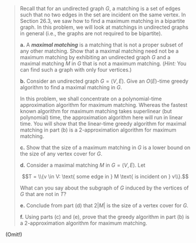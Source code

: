 > Recall that for an undirected graph $G$, a matching is a set of edges such that no two edges in the set are incident on the same vertex. In Section 26.3, we saw how to find a maximum matching in a bipartite graph. In this problem, we will look at matchings in undirected graphs in general (i.e., the graphs are not required to be bipartite).
>
> **a.** A **_maximal matching_** is a matching that is not a proper subset of any other matching. Show that a maximal matching need not be a maximum matching by exhibiting an undirected graph $G$ and a maximal matching $M$ in $G$ that is not a maximum matching. ($\textit{Hint:}$ You can find such a graph with only four vertices.)
>
> **b.** Consider an undirected graph $G = (V, E)$. Give an $O(E)$-time greedy algorithm to find a maximal matching in $G$.
>
> In this problem, we shall concentrate on a polynomial-time approximation algorithm for maximum matching. Whereas the fastest known algorithm for maximum matching takes superlinear (but polynomial) time, the approximation algorithm here will run in linear time. You will show that the linear-time greedy algorithm for maximal matching in part (b) is a $2$-approximation algorithm for maximum matching.
>
> **c.** Show that the size of a maximum matching in $G$ is a lower bound on the size of any vertex cover for $G$.
>
> **d.** Consider a maximal matching $M$ in $G = (V, E)$. Let
>
> $$T = \\{v \in V: \text{ some edge in } M \text{ is incident on } v\\}.$$
>
> What can you say about the subgraph of $G$ induced by the vertices of $G$ that are not in $T$?
>
> **e.** Conclude from part (d) that $2|M|$ is the size of a vertex cover for $G$.
>
> **f.** Using parts (c) and (e), prove that the greedy algorithm in part (b) is a $2$-approximation algorithm for maximum matching.

(Omit!)
